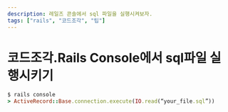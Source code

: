 ```yaml
---
description: 레일즈 콘솔에서 sql 파일을 실행시켜보자.
tags: ["rails", "코드조각", "팁"]
---
```

# 코드조각.Rails Console에서 sql파일 실행시키기

```ruby
$ rails console
> ActiveRecord::Base.connection.execute(IO.read(“your_file.sql”))
```

